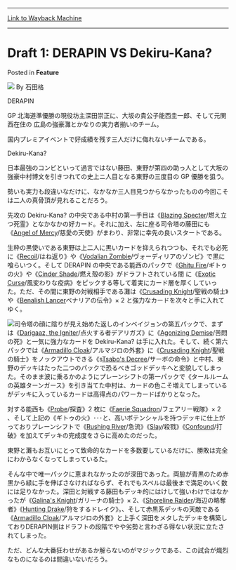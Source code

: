 
---
[Link to Wayback Machine](https://web.archive.org/web/20220701191202/https://magic.wizards.com/en/articles/archive/feature/draft-1-derapin-vs-dekiru-kana-2000-01-01)

[_metadata_:wayback_url]:- "https://magic.wizards.com/en/articles/archive/feature/draft-1-derapin-vs-dekiru-kana-2000-01-01"
[_metadata_:wayback_raw_url]:- "https://web.archive.org/web/20220701191202id_/https://magic.wizards.com/en/articles/archive/feature/draft-1-derapin-vs-dekiru-kana-2000-01-01"
[_metadata_:wayback_capture_timestamp]:- "2022-07-01 19:12:02+00:00"
[_metadata_:description]:- "DERAPIN GP 北海道準優勝の現役坊主深田崇正に、大坂の貴公子能西圭一郎、そして元関西在住の 広島の強豪灘とかなりの実力者揃いのチーム。 国内プレミアイベントで好成績を残す三人だけに侮れないチームである。 Dekiru-Kana? 日本最強のコンビといって過言ではない藤田、東野が第四の助っ人として大坂の強豪中村博文を引きつれての史上ニ人目となる東野の三度目の GP 優勝を狙う。 勢いも実力も段違いなだけに、なかなか三人目見つからなかったものの今回こそは二人の真骨頂が見れることだろう。 先攻の Dekiru-Kana? の中央である中村の第一手目は《Blazing Specter/燃え立つ死霊》となかなかの好カード。それに加え、左に座る司令塔の藤田にも《Angel of Mercy/慈愛の天使》がまわり、非常に幸先の良いスタートである。"
[_metadata_:generator]:- "Drupal 7 (http://drupal.org)"
---


Draft 1: DERAPIN VS Dekiru-Kana?
================================



 Posted in **Feature**







![](https://media.magic.wizards.com/styles/auth_small/public/generic-avatar-150_555.png)
By 石田格











DERAPIN


GP 北海道準優勝の現役坊主深田崇正に、大坂の貴公子能西圭一郎、そして元関西在住の
広島の強豪灘とかなりの実力者揃いのチーム。  

国内プレミアイベントで好成績を残す三人だけに侮れないチームである。


Dekiru-Kana?


日本最強のコンビといって過言ではない藤田、東野が第四の助っ人として大坂の強豪中村博文を引きつれての史上ニ人目となる東野の三度目の GP 優勝を狙う。  

勢いも実力も段違いなだけに、なかなか三人目見つからなかったものの今回こそは二人の真骨頂が見れることだろう。


先攻の Dekiru-Kana? の中央である中村の第一手目は《[Blazing Specter](https://gatherer.wizards.com/Pages/Card/Details.aspx?name=Blazing+Specter)/燃え立つ死霊》となかなかの好カード。それに加え、左に座る司令塔の藤田にも《[Angel of Mercy](https://gatherer.wizards.com/Pages/Card/Details.aspx?name=Angel+of+Mercy)/慈愛の天使》がまわり、非常に幸先の良いスタートである。


生粋の黒使いである東野は上二人に黒いカードを抑えられつつも、それでも必死に《[Recoil](https://gatherer.wizards.com/Pages/Card/Details.aspx?name=Recoil)/はね返り》や《[Vodalian Zombie](https://gatherer.wizards.com/Pages/Card/Details.aspx?name=Vodalian+Zombie)/ヴォーディリアのゾンビ》で黒に喰らいつく。そして DERAPIN の中央である能西のパックで《[Ghitu Fire](https://gatherer.wizards.com/Pages/Card/Details.aspx?name=Ghitu+Fire)/ギトゥの火》や《[Cinder Shade](https://gatherer.wizards.com/Pages/Card/Details.aspx?name=Cinder+Shade)/燃え殻の影》がドラフトされている間 に《[Exotic Curse](https://gatherer.wizards.com/Pages/Card/Details.aspx?name=Exotic+Curse)/風変わりな疫病》をピックする等して着実にカード層を厚くしていった。ただ、その間に東野の対戦相手である灘は《[Crusading Knight](https://gatherer.wizards.com/Pages/Card/Details.aspx?name=Crusading+Knight)/聖戦の騎士》や《[Benalish Lancer](https://gatherer.wizards.com/Pages/Card/Details.aspx?name=Benalish+Lancer)ベナリアの伝令》× 2 と強力なカードを次々と手に入れてゆく。


![](https://media.magic.wizards.com/image_legacy_migration/sideboard/images/GPYOK01/895.jpg)司令塔の顔に陰りが見え始めた返しのインベイジョンの第五パックで、まずは《[Darigaaz, the Igniter](https://gatherer.wizards.com/Pages/Card/Details.aspx?name=Darigaaz%2C+the+Igniter)/点火する者デアリガズ》に《[Agonizing Demise](https://gatherer.wizards.com/Pages/Card/Details.aspx?name=Agonizing+Demise)/苦悶の死》と一気に強力なカードを Dekiru-Kana? は手に入れた。そして、続く第六パックでは《[Armadillo Cloak](https://gatherer.wizards.com/Pages/Card/Details.aspx?name=Armadillo+Cloak)/アルマジロの外套》に《[Crusading Knight](https://gatherer.wizards.com/Pages/Card/Details.aspx?name=Crusading+Knight)/聖戦の騎士》をノックアウトできる《s[Tsabo's Decree](https://gatherer.wizards.com/Pages/Card/Details.aspx?name=Tsabo%27s+Decree)/サーボの命令》と中村、東野のデッキはたった二つのパックで恐るべきゴッドデッキへと変貌してしまった。そのまま波に乗るかのようにプレーンシフトの第一パックで《タールルームの英雄ターンガース》を引き当てた中村は、カードの色こそ増えてしまっているがデッキに入っているカードは高得点のパワーカードばかりとなった。


対する能西も《[Probe](https://gatherer.wizards.com/Pages/Card/Details.aspx?name=Probe)/探査》2 枚に《[Faerie Squadron](https://gatherer.wizards.com/Pages/Card/Details.aspx?name=Faerie+Squadron)/フェアリー戦隊》× 2 、そして上記の《ギトゥの火》･･･と、高いポテンシャルを持つデッキに仕上がっておりプレーンシフトで《[Rushing River](https://gatherer.wizards.com/Pages/Card/Details.aspx?name=Rushing+River)/急流》《[Slay](https://gatherer.wizards.com/Pages/Card/Details.aspx?name=Slay)/殺戮》《[Confound](https://gatherer.wizards.com/Pages/Card/Details.aspx?name=Confound)/打破》を加えてデッキの完成度をさらに高めたのだった。


東野と灘もお互いにとって致命的なカードを多数要しているだけに、勝敗は完全にわからなくなってしまっているた。  

そんな中で唯一パックに恵まれなかったのが深田であった。両脇が青黒のため赤黒から緑に手を伸ばさなければならず、それでもスペルは最後まで満足のいく数には足りなかった。深田と対戦する藤田もデッキ的にはけして強いわけではなかったが《[Galina's Knight](https://gatherer.wizards.com/Pages/Card/Details.aspx?name=Galina%27s+Knight)/ガリーナの騎士》× 2、《[Shoreline Raider](https://gatherer.wizards.com/Pages/Card/Details.aspx?name=Shoreline+Raider)/海辺の略奪者》《[Hunting Drake](https://gatherer.wizards.com/Pages/Card/Details.aspx?name=Hunting+Drake)/狩をするドレイク》。、そして赤黒系デッキの天敵である《[Armadillo Cloak](https://gatherer.wizards.com/Pages/Card/Details.aspx?name=Armadillo+Cloak)/アルマジロの外套》と上手く深田をメタしたデッキを構築しておりDERAPIN側はドラフトの段階でやや劣勢と言わざる得ない状況に立たされてしまった。  

ただ、どんな大番狂わせがあるか解らないのがマジックである、この試合が熾烈なものになるのは間違いないだろう。







